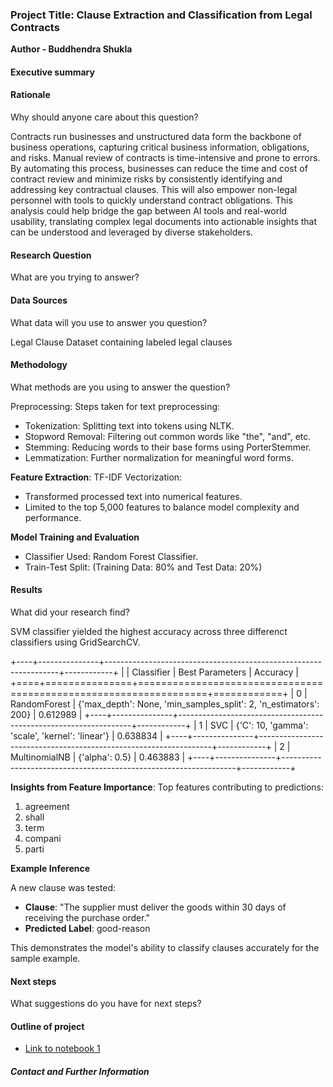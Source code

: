 ### Project Title: Clause Extraction and Classification from Legal Contracts

**Author - Buddhendra Shukla**

#### Executive summary

#### Rationale
Why should anyone care about this question?

Contracts run businesses and unstructured data form the backbone of business operations, capturing critical business information, obligations, and risks. Manual review of contracts is time-intensive and prone to errors. By automating this process, businesses can reduce the time and cost of contract review and minimize risks by consistently identifying and addressing key contractual clauses. This will also empower non-legal personnel with tools to quickly understand contract obligations. This analysis could help bridge the gap between AI tools and real-world usability, translating complex legal documents into actionable insights that can be understood and leveraged by diverse stakeholders.

#### Research Question
What are you trying to answer?

#### Data Sources
What data will you use to answer you question?

Legal Clause Dataset containing labeled legal clauses

#### Methodology
What methods are you using to answer the question?

Preprocessing: Steps taken for text preprocessing:

- Tokenization: Splitting text into tokens using NLTK.
- Stopword Removal: Filtering out common words like "the", "and", etc.
- Stemming: Reducing words to their base forms using PorterStemmer.
- Lemmatization: Further normalization for meaningful word forms.

**Feature Extraction**: TF-IDF Vectorization:
- Transformed processed text into numerical features.
- Limited to the top 5,000 features to balance model complexity and performance.

**Model Training and Evaluation**
- Classifier Used: Random Forest Classifier.
- Train-Test Split: (Training Data: 80% and Test Data: 20%)

#### Results
What did your research find?

SVM classifier yielded the highest accuracy across three differenct classifiers using GridSearchCV.

+----+---------------+------------------------------------------------------------------+------------+
|    | Classifier    | Best Parameters                                                  |   Accuracy |
+====+===============+==================================================================+============+
|  0 | RandomForest  | {'max_depth': None, 'min_samples_split': 2, 'n_estimators': 200} |   0.612989 |
+----+---------------+------------------------------------------------------------------+------------+
|  1 | SVC           | {'C': 10, 'gamma': 'scale', 'kernel': 'linear'}                  |   0.638834 |
+----+---------------+------------------------------------------------------------------+------------+
|  2 | MultinomialNB | {'alpha': 0.5}                                                   |   0.463883 |
+----+---------------+------------------------------------------------------------------+------------+

**Insights from Feature Importance**: Top features contributing to predictions:
1.	agreement
2.	shall
3.	term
4.	compani
5.	parti 

**Example Inference**

A new clause was tested:
- **Clause**: "The supplier must deliver the goods within 30 days of receiving the purchase order."
- **Predicted Label**: good-reason

This demonstrates the model's ability to classify clauses accurately for the sample example.

#### Next steps
What suggestions do you have for next steps?

#### Outline of project

- [Link to notebook 1]()

##### Contact and Further Information
